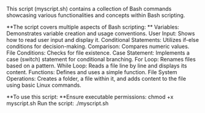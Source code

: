 
This script (myscript.sh) contains a collection of Bash commands showcasing various functionalities and concepts within Bash scripting.

**The script covers multiple aspects of Bash scripting:
**
Variables: Demonstrates variable creation and usage conventions.
User Input: Shows how to read user input and display it.
Conditional Statements: Utilizes if-else conditions for decision-making.
Comparison: Compares numeric values.
File Conditions: Checks for file existence.
Case Statement: Implements a case (switch) statement for conditional branching.
For Loop: Renames files based on a pattern.
While Loop: Reads a file line by line and displays its content.
Functions: Defines and uses a simple function.
File System Operations: Creates a folder, a file within it, and adds content to the file using basic Linux commands.

**To use this script:
**Ensure executable permissions: chmod +x myscript.sh
Run the script: ./myscript.sh
